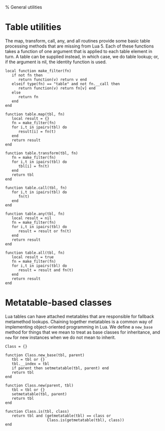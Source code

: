 % General utilities

# Table utilities

The map, transform, call, any, and all routines provide some basic
table processing methods that are missing from Lua 5.  Each of these
functions takes a function of one argument that is applied to each
table element in turn.  A table can be supplied instead, in which case,
we do table lookup; or, if the argument is nil, the identity function
is used.

~~~~~~~~~~~~~~~~~~~~~~~~~~~{.lua}
local function make_filter(fn)
   if not fn then
      return function(v) return v end
   elseif type(fn) == "table" and not fn.__call then
      return function(v) return fn[v] end
   else
      return fn
   end
end

function table.map(tbl, fn)
   local result = {}
   fn = make_filter(fn)
   for i,t in ipairs(tbl) do
      result[i] = fn(t)
   end
   return result
end

function table.transform(tbl, fn)
   fn = make_filter(fn)
   for i,t in ipairs(tbl) do
      tbl[i] = fn(t)
   end
   return tbl
end

function table.call(tbl, fn)
   for i,t in ipairs(tbl) do 
      fn(t) 
   end
end   

function table.any(tbl, fn)
   local result = nil
   fn = make_filter(fn)
   for i,t in ipairs(tbl) do
      result = result or fn(t)
   end
   return result
end

function table.all(tbl, fn)
   local result = true
   fn = make_filter(fn)
   for i,t in ipairs(tbl) do
      result = result and fn(t)
   end
   return result
end

~~~~~~~~~~~~~~~~~~~~~~~~~~~

# Metatable-based classes

Lua tables can have attached metatables that are responsible for fallback
metamethod lookups.  Chaining together metatables is a common way of 
implementing object-oriented programming in Lua.  We define a `new_base`
method for things that we mean to treat as base classes for inheritance,
and `new` for new instances when we do not mean to inherit.

~~~~~~~~~~~~~~~~~~~~~~~~~~~{.lua}
Class = {}

function Class.new_base(tbl, parent)
   tbl = tbl or {}
   tbl.__index = tbl
   if parent then setmetatable(tbl, parent) end
   return tbl
end

function Class.new(parent, tbl)
   tbl = tbl or {}
   setmetatable(tbl, parent)
   return tbl
end

function Class.is(tbl, class)
   return tbl and (getmetatable(tbl) == class or 
                   Class.is(getmetatable(tbl), class))
end
~~~~~~~~~~~~~~~~~~~~~~~~~~~


